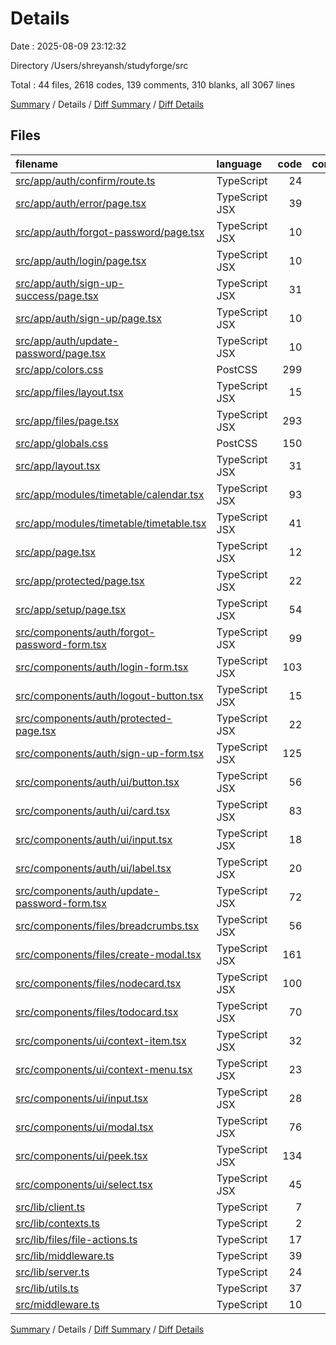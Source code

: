 # Details

Date : 2025-08-09 23:12:32

Directory /Users/shreyansh/studyforge/src

Total : 44 files,  2618 codes, 139 comments, 310 blanks, all 3067 lines

[Summary](results.md) / Details / [Diff Summary](diff.md) / [Diff Details](diff-details.md)

## Files
| filename | language | code | comment | blank | total |
| :--- | :--- | ---: | ---: | ---: | ---: |
| [src/app/auth/confirm/route.ts](/src/app/auth/confirm/route.ts) | TypeScript | 24 | 3 | 5 | 32 |
| [src/app/auth/error/page.tsx](/src/app/auth/error/page.tsx) | TypeScript JSX | 39 | 0 | 3 | 42 |
| [src/app/auth/forgot-password/page.tsx](/src/app/auth/forgot-password/page.tsx) | TypeScript JSX | 10 | 0 | 2 | 12 |
| [src/app/auth/login/page.tsx](/src/app/auth/login/page.tsx) | TypeScript JSX | 10 | 0 | 2 | 12 |
| [src/app/auth/sign-up-success/page.tsx](/src/app/auth/sign-up-success/page.tsx) | TypeScript JSX | 31 | 0 | 2 | 33 |
| [src/app/auth/sign-up/page.tsx](/src/app/auth/sign-up/page.tsx) | TypeScript JSX | 10 | 0 | 2 | 12 |
| [src/app/auth/update-password/page.tsx](/src/app/auth/update-password/page.tsx) | TypeScript JSX | 10 | 0 | 2 | 12 |
| [src/app/colors.css](/src/app/colors.css) | PostCSS | 299 | 0 | 2 | 301 |
| [src/app/files/layout.tsx](/src/app/files/layout.tsx) | TypeScript JSX | 15 | 0 | 2 | 17 |
| [src/app/files/page.tsx](/src/app/files/page.tsx) | TypeScript JSX | 293 | 33 | 35 | 361 |
| [src/app/globals.css](/src/app/globals.css) | PostCSS | 150 | 11 | 20 | 181 |
| [src/app/layout.tsx](/src/app/layout.tsx) | TypeScript JSX | 31 | 1 | 5 | 37 |
| [src/app/modules/timetable/calendar.tsx](/src/app/modules/timetable/calendar.tsx) | TypeScript JSX | 93 | 5 | 9 | 107 |
| [src/app/modules/timetable/timetable.tsx](/src/app/modules/timetable/timetable.tsx) | TypeScript JSX | 41 | 5 | 5 | 51 |
| [src/app/page.tsx](/src/app/page.tsx) | TypeScript JSX | 12 | 2 | 2 | 16 |
| [src/app/protected/page.tsx](/src/app/protected/page.tsx) | TypeScript JSX | 22 | 3 | 7 | 32 |
| [src/app/setup/page.tsx](/src/app/setup/page.tsx) | TypeScript JSX | 54 | 1 | 13 | 68 |
| [src/components/auth/forgot-password-form.tsx](/src/components/auth/forgot-password-form.tsx) | TypeScript JSX | 99 | 1 | 6 | 106 |
| [src/components/auth/login-form.tsx](/src/components/auth/login-form.tsx) | TypeScript JSX | 103 | 1 | 6 | 110 |
| [src/components/auth/logout-button.tsx](/src/components/auth/logout-button.tsx) | TypeScript JSX | 15 | 0 | 7 | 22 |
| [src/components/auth/protected-page.tsx](/src/components/auth/protected-page.tsx) | TypeScript JSX | 22 | 0 | 4 | 26 |
| [src/components/auth/sign-up-form.tsx](/src/components/auth/sign-up-form.tsx) | TypeScript JSX | 125 | 0 | 7 | 132 |
| [src/components/auth/ui/button.tsx](/src/components/auth/ui/button.tsx) | TypeScript JSX | 56 | 0 | 6 | 62 |
| [src/components/auth/ui/card.tsx](/src/components/auth/ui/card.tsx) | TypeScript JSX | 83 | 0 | 10 | 93 |
| [src/components/auth/ui/input.tsx](/src/components/auth/ui/input.tsx) | TypeScript JSX | 18 | 0 | 4 | 22 |
| [src/components/auth/ui/label.tsx](/src/components/auth/ui/label.tsx) | TypeScript JSX | 20 | 0 | 5 | 25 |
| [src/components/auth/update-password-form.tsx](/src/components/auth/update-password-form.tsx) | TypeScript JSX | 72 | 1 | 6 | 79 |
| [src/components/files/breadcrumbs.tsx](/src/components/files/breadcrumbs.tsx) | TypeScript JSX | 56 | 1 | 7 | 64 |
| [src/components/files/create-modal.tsx](/src/components/files/create-modal.tsx) | TypeScript JSX | 161 | 1 | 17 | 179 |
| [src/components/files/nodecard.tsx](/src/components/files/nodecard.tsx) | TypeScript JSX | 100 | 17 | 17 | 134 |
| [src/components/files/todocard.tsx](/src/components/files/todocard.tsx) | TypeScript JSX | 70 | 3 | 14 | 87 |
| [src/components/ui/context-item.tsx](/src/components/ui/context-item.tsx) | TypeScript JSX | 32 | 0 | 3 | 35 |
| [src/components/ui/context-menu.tsx](/src/components/ui/context-menu.tsx) | TypeScript JSX | 23 | 2 | 4 | 29 |
| [src/components/ui/input.tsx](/src/components/ui/input.tsx) | TypeScript JSX | 28 | 0 | 4 | 32 |
| [src/components/ui/modal.tsx](/src/components/ui/modal.tsx) | TypeScript JSX | 76 | 1 | 8 | 85 |
| [src/components/ui/peek.tsx](/src/components/ui/peek.tsx) | TypeScript JSX | 134 | 10 | 23 | 167 |
| [src/components/ui/select.tsx](/src/components/ui/select.tsx) | TypeScript JSX | 45 | 0 | 4 | 49 |
| [src/lib/client.ts](/src/lib/client.ts) | TypeScript | 7 | 1 | 3 | 11 |
| [src/lib/contexts.ts](/src/lib/contexts.ts) | TypeScript | 2 | 0 | 1 | 3 |
| [src/lib/files/file-actions.ts](/src/lib/files/file-actions.ts) | TypeScript | 17 | 6 | 6 | 29 |
| [src/lib/middleware.ts](/src/lib/middleware.ts) | TypeScript | 39 | 17 | 9 | 65 |
| [src/lib/server.ts](/src/lib/server.ts) | TypeScript | 24 | 4 | 4 | 32 |
| [src/lib/utils.ts](/src/lib/utils.ts) | TypeScript | 37 | 2 | 4 | 43 |
| [src/middleware.ts](/src/middleware.ts) | TypeScript | 10 | 7 | 3 | 20 |

[Summary](results.md) / Details / [Diff Summary](diff.md) / [Diff Details](diff-details.md)